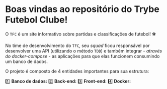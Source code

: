 # Boas vindas ao repositório do Trybe Futebol Clube!

O `TFC` é um site informativo sobre partidas e classificações de futebol! ⚽️

  No time de desenvolvimento do `TFC`, seu *squad* ficou responsável por desenvolver uma API (utilizando o método `TDD`) e também integrar *- através do docker-compose -* as aplicações para que elas funcionem consumindo um banco de dados.

O projeto é composto de 4 entidades importantes para sua estrutura:

1️⃣ **Banco de dados:**
2️⃣ **Back-end:**
3️⃣ **Front-end:**
4️⃣ **Docker:**
